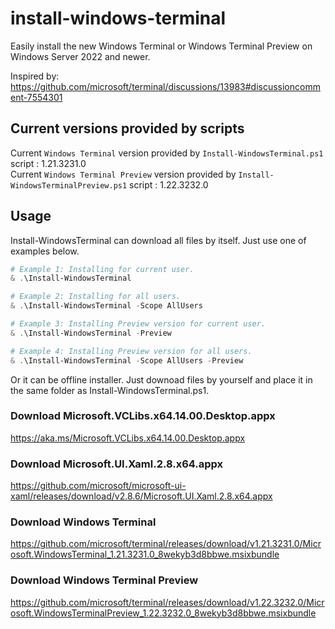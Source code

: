 # install-windows-terminal
Easily install the new Windows Terminal or Windows Terminal Preview on Windows Server 2022 and newer.

Inspired by: https://github.com/microsoft/terminal/discussions/13983#discussioncomment-7554301

## Current versions provided by scripts
Current `Windows Terminal` version provided by `Install-WindowsTerminal.ps1` script : 1.21.3231.0  
Current `Windows Terminal Preview` version provided by `Install-WindowsTerminalPreview.ps1` script : 1.22.3232.0  

## Usage
Install-WindowsTerminal can download all files by itself. Just use one of examples below.  
```Powershell
# Example 1: Installing for current user.
& .\Install-WindowsTerminal

# Example 2: Installing for all users.
& .\Install-WindowsTerminal -Scope AllUsers

# Example 3: Installing Preview version for current user.
& .\Install-WindowsTerminal -Preview

# Example 4: Installing Preview version for all users.
& .\Install-WindowsTerminal -Scope AllUsers -Preview
```

Or it can be offline installer. Just downoad files by yourself and place it in the same folder as Install-WindowsTerminal.ps1.  
### Download Microsoft.VCLibs.x64.14.00.Desktop.appx  
https://aka.ms/Microsoft.VCLibs.x64.14.00.Desktop.appx  
### Download Microsoft.UI.Xaml.2.8.x64.appx  
https://github.com/microsoft/microsoft-ui-xaml/releases/download/v2.8.6/Microsoft.UI.Xaml.2.8.x64.appx  
### Download Windows Terminal  
https://github.com/microsoft/terminal/releases/download/v1.21.3231.0/Microsoft.WindowsTerminal_1.21.3231.0_8wekyb3d8bbwe.msixbundle  
### Download Windows Terminal Preview  
https://github.com/microsoft/terminal/releases/download/v1.22.3232.0/Microsoft.WindowsTerminalPreview_1.22.3232.0_8wekyb3d8bbwe.msixbundle  
